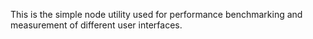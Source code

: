 This is the simple node utility used for performance benchmarking and measurement of different user interfaces.